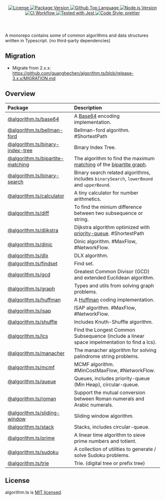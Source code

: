 <header>
  <div align="center">
    <a href="#license">
      <img
        alt="License"
        src="https://img.shields.io/github/license/guanghechen/algorithm.ts"
      />
    </a>
    <a href="https://github.com/guanghechen/algorithm.ts/tags">
      <img
        alt="Package Version"
        src="https://img.shields.io/github/v/tag/guanghechen/algorithm.ts?include_prereleases&sort=semver"
      />
    </a>
    <a href="https://github.com/guanghechen/algorithm.ts/search?l=typescript">
      <img
        alt="Github Top Language"
        src="https://img.shields.io/github/languages/top/guanghechen/algorithm.ts"
      />
    </a>
    <a href="https://github.com/nodejs/node">
      <img
        alt="Node.js Version"
        src="https://img.shields.io/node/v/@algorithm.ts/shuffle"
      />
    </a>
    <a href="https://github.com/guanghechen/algorithm.ts/actions/workflows/ci.yml">
      <img
        alt="CI Workflow"
        src="https://github.com/guanghechen/algorithm.ts/actions/workflows/ci.yml/badge.svg"
      />
    </a>
    <a href="https://github.com/facebook/jest">
      <img
        alt="Tested with Jest"
        src="https://img.shields.io/badge/tested_with-jest-9c465e.svg"
      />
    </a>
    <a href="https://github.com/prettier/prettier">
      <img
        alt="Code Style: prettier"
        src="https://img.shields.io/badge/code_style-prettier-ff69b4.svg?style=flat-square"
      />
    </a>
  </div>
</header>

A monorepo contains some of common algorithms and data structures written in Typescript. (no
third-party dependencies)

## Migration

- Migrate from 2.x.x: https://github.com/guanghechen/algorithm.ts/blob/release-3.x.x/MIGRATION.md

## Overview

| Package                              | Description                                                                                                 |
| :----------------------------------- | :---------------------------------------------------------------------------------------------------------- |
| [@algorithm.ts/base64][]             | A [Base64][wiki-base64] encoding implementation.                                                            |
| [@algorithm.ts/bellman-ford][]       | Bellman-ford algorithm. #ShortestPath                                                                       |
| [@algorithm.ts/binary-index-tree][]  | Binary Index Tree.                                                                                          |
| [@algorithm.ts/bipartite-matching][] | The algorithm to find the maximum [matching][wiki-matching] of the [bipartite graph][wiki-bipartite-graph]. |
| [@algorithm.ts/binary-search][]      | Binary search related algorithms, includes `binarySearch`, `lowerBound` and `upperBound`.                   |
| [@algorithm.ts/calculator][]         | A tiny calculator for number arithmetics.                                                                   |
| [@algorithm.ts/diff][]               | To find the minium difference between two subsequence or string.                                            |
| [@algorithm.ts/dijkstra][]           | Dijkstra algorithm optimized with [priority-queue][@algorithm.ts/queue]. #ShortestPath                      |
| [@algorithm.ts/dinic][]              | Dinic algorithm. #MaxFlow, #NetworkFlow.                                                                    |
| [@algorithm.ts/dlx][]                | DLX algorithm.                                                                                              |
| [@algorithm.ts/findset][]            | Find set.                                                                                                   |
| [@algorithm.ts/gcd][]                | Greatest Common Divisor (GCD) and extended Euclidean algorithm.                                             |
| [@algorithm.ts/graph][]              | Types and utils from solving graph problems.                                                                |
| [@algorithm.ts/huffman][]            | A [Huffman][wiki-huffman] coding implementation.                                                            |
| [@algorithm.ts/isap][]               | ISAP algorithm. #MaxFlow, #NetworkFlow.                                                                     |
| [@algorithm.ts/shuffle][]            | Includes Knuth-Shuffle algorithm.                                                                           |
| [@algorithm.ts/lcs][]                | Find the Longest Common Subsequence (include a linear space impelmentation to find a lcs).                  |
| [@algorithm.ts/manacher][]           | The manacher algorithm for solving palindrome string problems.                                              |
| [@algorithm.ts/mcmf][]               | MCMF algorithm. #MinCostMaxFlow, #NetworkFlow.                                                              |
| [@algorithm.ts/queue][]              | Queues, includes priority-queue (Min Heap), circular-queue.                                                 |
| [@algorithm.ts/roman][]              | Support the mutual conversion between Roman numerals and Arabic numerals.                                   |
| [@algorithm.ts/sliding-window][]     | Sliding window algorithm.                                                                                   |
| [@algorithm.ts/stack][]              | Stacks, includes circular-queue.                                                                            |
| [@algorithm.ts/prime][]              | A linear time algorithm to sieve prime numbers and totient.                                                 |
| [@algorithm.ts/sudoku][]             | A collection of utilities to generate / solve Sudoku problems.                                              |
| [@algorithm.ts/trie][]               | Trie. (digital tree or prefix tree)                                                                         |

## License

algorithm.ts is
[MIT licensed](https://github.com/guanghechen/algorithm.ts/tree/release-2.x.x/LICENSE).

[wiki-base64]: https://en.wikipedia.org/wiki/Base64
[wiki-huffman]: https://en.wikipedia.org/wiki/Huffman_coding
[wiki-bipartite-graph]: https://en.wikipedia.org/wiki/Bipartite_graph
[wiki-matching]: https://en.wikipedia.org/wiki/Matching_(graph_theory)
[homepage]: https://github.com/guanghechen/algorithm.ts/tree/release-2.x.x
[@algorithm.ts/base64]: ./packages/base64
[@algorithm.ts/bellman-ford]: ./packages/bellman-ford
[@algorithm.ts/binary-index-tree]: ./packages/binary-index-tree
[@algorithm.ts/binary-search]: ./packages/binary-search
[@algorithm.ts/bipartite-matching]: ./packages/bipartite-matching
[@algorithm.ts/calculator]: ./packages/calculator
[@algorithm.ts/diff]: ./packages/diff
[@algorithm.ts/dijkstra]: ./packages/dijkstra
[@algorithm.ts/dinic]: ./packages/dinic
[@algorithm.ts/dlx]: ./packages/dlx
[@algorithm.ts/findset]: ./packages/findset
[@algorithm.ts/gcd]: ./packages/gcd
[@algorithm.ts/graph]: ./packages/graph
[@algorithm.ts/huffman]: ./packages/huffman
[@algorithm.ts/isap]: ./packages/isap
[@algorithm.ts/shuffle]: ./packages/shuffle
[@algorithm.ts/lcs]: ./packages/lcs
[@algorithm.ts/manacher]: ./packages/manacher
[@algorithm.ts/mcmf]: ./packages/mcmf
[@algorithm.ts/queue]: ./packages/queue
[@algorithm.ts/roman]: ./packages/roman
[@algorithm.ts/prime]: ./packages/prime
[@algorithm.ts/sliding-window]: ./packages/sliding-window
[@algorithm.ts/stack]: ./packages/stack
[@algorithm.ts/sudoku]: ./packages/sudoku
[@algorithm.ts/trie]: ./packages/trie
